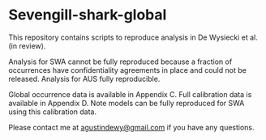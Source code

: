 # Sevengill-shark-global
This repository contains scripts to reproduce analysis in De Wysiecki et al. (in review).

Analysis for SWA cannot be fully reproduced because a fraction of occurrences have confidentiality agreements in place and could not be released.
Analysis for AUS fully reproducible.

Global occurrence data is available in Appendix C.
Full calibration data is available in Appendix D. Note models can be fully reproduced for SWA using this calibration data.

Please contact me at agustindewy@gmail.com if you have any questions.

